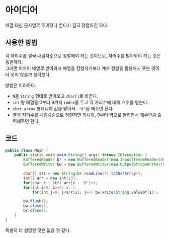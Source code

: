 # 아이디어
배열 대신 문자열로 주어졌다 뿐이지 결국 정렬이긴 하다.

## 사용한 방법
각 자리수를 결국 내림차순으로 정렬해야 하는 것이므로, 자리수를 받아와야 하는 것은 동일하다.   
그러면 어차피 배열로 받아와서 배열을 정렬하기보다 계수 정렬을 활용해서 푸는 것이 더 낫지 않을까 생각했다.

방법은 이러하다.
- `N`을 `String` 형태로 받아오고 `char[]`로 바꾼다.
- `int` 형 배열을 0부터 9까지 `index`를 두고 각 자리수에 대해 개수를 받는다.
- `char array` 형태니까 값을 받아서 `-'0'`을 해주면 된다.
- 결국 자리수를 내림차순으로 정렬하면 되니까, 9부터 역으로 돌리면서 개수만큼 출력해주면 된다.

## 코드
```JAVA
public class Main {
    public static void main(String[] args) throws IOException {
        BufferedReader br = new BufferedReader(new InputStreamReader(System.in));
        BufferedWriter bw = new BufferedWriter(new OutputStreamWriter(System.out));

        char[] str = new String(br.readLine()).toCharArray();
        int[] arr = new int[10];
        for(char c : str) arr[c - '0']++;
        for(int i=9; i>=0; i--)
            for(int j=0; j<arr[i]; j++) bw.write(String.valueOf(i));

        bw.flush();
        bw.close();
        br.close();
    }
}
```

특별히 더 설명할 것은 없을 것 같다.
